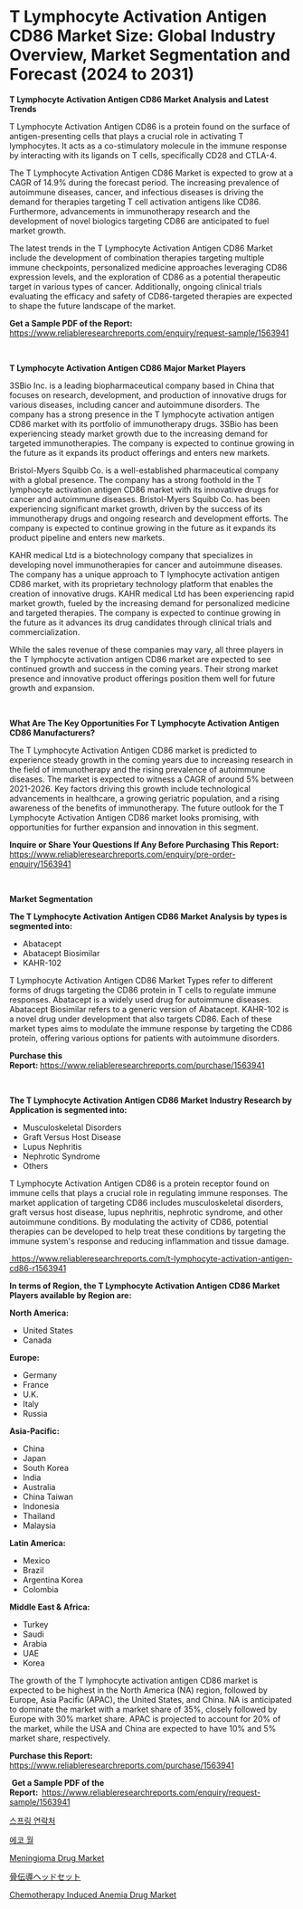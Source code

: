 <p><h1>T Lymphocyte Activation Antigen CD86 Market Size: Global Industry Overview, Market Segmentation and Forecast (2024 to 2031)</h1></p><p><strong>T Lymphocyte Activation Antigen CD86 Market Analysis and Latest Trends</strong></p>
<p><p>T Lymphocyte Activation Antigen CD86 is a protein found on the surface of antigen-presenting cells that plays a crucial role in activating T lymphocytes. It acts as a co-stimulatory molecule in the immune response by interacting with its ligands on T cells, specifically CD28 and CTLA-4.</p><p>The T Lymphocyte Activation Antigen CD86 Market is expected to grow at a CAGR of 14.9% during the forecast period. The increasing prevalence of autoimmune diseases, cancer, and infectious diseases is driving the demand for therapies targeting T cell activation antigens like CD86. Furthermore, advancements in immunotherapy research and the development of novel biologics targeting CD86 are anticipated to fuel market growth.</p><p>The latest trends in the T Lymphocyte Activation Antigen CD86 Market include the development of combination therapies targeting multiple immune checkpoints, personalized medicine approaches leveraging CD86 expression levels, and the exploration of CD86 as a potential therapeutic target in various types of cancer. Additionally, ongoing clinical trials evaluating the efficacy and safety of CD86-targeted therapies are expected to shape the future landscape of the market.</p></p>
<p><strong>Get a Sample PDF of the Report:&nbsp;</strong> <a href="https://www.reliableresearchreports.com/enquiry/request-sample/1563941">https://www.reliableresearchreports.com/enquiry/request-sample/1563941</a></p>
<p>&nbsp;</p>
<p><strong>T Lymphocyte Activation Antigen CD86 Major Market Players</strong></p>
<p><p>3SBio Inc. is a leading biopharmaceutical company based in China that focuses on research, development, and production of innovative drugs for various diseases, including cancer and autoimmune disorders. The company has a strong presence in the T lymphocyte activation antigen CD86 market with its portfolio of immunotherapy drugs. 3SBio has been experiencing steady market growth due to the increasing demand for targeted immunotherapies. The company is expected to continue growing in the future as it expands its product offerings and enters new markets.</p><p>Bristol-Myers Squibb Co. is a well-established pharmaceutical company with a global presence. The company has a strong foothold in the T lymphocyte activation antigen CD86 market with its innovative drugs for cancer and autoimmune diseases. Bristol-Myers Squibb Co. has been experiencing significant market growth, driven by the success of its immunotherapy drugs and ongoing research and development efforts. The company is expected to continue growing in the future as it expands its product pipeline and enters new markets.</p><p>KAHR medical Ltd is a biotechnology company that specializes in developing novel immunotherapies for cancer and autoimmune diseases. The company has a unique approach to T lymphocyte activation antigen CD86 market, with its proprietary technology platform that enables the creation of innovative drugs. KAHR medical Ltd has been experiencing rapid market growth, fueled by the increasing demand for personalized medicine and targeted therapies. The company is expected to continue growing in the future as it advances its drug candidates through clinical trials and commercialization.</p><p>While the sales revenue of these companies may vary, all three players in the T lymphocyte activation antigen CD86 market are expected to see continued growth and success in the coming years. Their strong market presence and innovative product offerings position them well for future growth and expansion.</p></p>
<p>&nbsp;</p>
<p><strong>What Are The Key Opportunities For T Lymphocyte Activation Antigen CD86 Manufacturers?</strong></p>
<p><p>The T Lymphocyte Activation Antigen CD86 market is predicted to experience steady growth in the coming years due to increasing research in the field of immunotherapy and the rising prevalence of autoimmune diseases. The market is expected to witness a CAGR of around 5% between 2021-2026. Key factors driving this growth include technological advancements in healthcare, a growing geriatric population, and a rising awareness of the benefits of immunotherapy. The future outlook for the T Lymphocyte Activation Antigen CD86 market looks promising, with opportunities for further expansion and innovation in this segment.</p></p>
<p><strong>Inquire or Share Your Questions If Any Before Purchasing This Report:</strong> <a href="https://www.reliableresearchreports.com/enquiry/pre-order-enquiry/1563941">https://www.reliableresearchreports.com/enquiry/pre-order-enquiry/1563941</a></p>
<p>&nbsp;</p>
<p><strong>Market Segmentation</strong></p>
<p><strong>The T Lymphocyte Activation Antigen CD86 Market Analysis by types is segmented into:</strong></p>
<p><ul><li>Abatacept</li><li>Abatacept Biosimilar</li><li>KAHR-102</li></ul></p>
<p><p>T Lymphocyte Activation Antigen CD86 Market Types refer to different forms of drugs targeting the CD86 protein in T cells to regulate immune responses. Abatacept is a widely used drug for autoimmune diseases. Abatacept Biosimilar refers to a generic version of Abatacept. KAHR-102 is a novel drug under development that also targets CD86. Each of these market types aims to modulate the immune response by targeting the CD86 protein, offering various options for patients with autoimmune disorders.</p></p>
<p><strong>Purchase this Report:&nbsp;</strong><a href="https://www.reliableresearchreports.com/purchase/1563941">https://www.reliableresearchreports.com/purchase/1563941</a></p>
<p>&nbsp;</p>
<p><strong>The T Lymphocyte Activation Antigen CD86 Market Industry Research by Application is segmented into:</strong></p>
<p><ul><li>Musculoskeletal Disorders</li><li>Graft Versus Host Disease</li><li>Lupus Nephritis</li><li>Nephrotic Syndrome</li><li>Others</li></ul></p>
<p><p>T Lymphocyte Activation Antigen CD86 is a protein receptor found on immune cells that plays a crucial role in regulating immune responses. The market application of targeting CD86 includes musculoskeletal disorders, graft versus host disease, lupus nephritis, nephrotic syndrome, and other autoimmune conditions. By modulating the activity of CD86, potential therapies can be developed to help treat these conditions by targeting the immune system's response and reducing inflammation and tissue damage.</p></p>
<p><a href="https://www.reliableresearchreports.com/t-lymphocyte-activation-antigen-cd86-r1563941">&nbsp;https://www.reliableresearchreports.com/t-lymphocyte-activation-antigen-cd86-r1563941</a></p>
<p><strong>In terms of Region, the T Lymphocyte Activation Antigen CD86 Market Players available by Region are:</strong></p>
<p>
    <p> <strong> North America: </strong>
        <ul>
            <li>United States</li>
            <li>Canada</li>
        </ul>
        </p> 
    <p> <strong> Europe: </strong>
        <ul>
            <li>Germany</li>
            <li>France</li>
            <li>U.K.</li>
            <li>Italy</li>
            <li>Russia</li>
        </ul>
        </p> 
    <p> <strong> Asia-Pacific: </strong>
        <ul>
            <li>China</li>
            <li>Japan</li>
            <li>South Korea</li>
            <li>India</li>
            <li>Australia</li>
            <li>China Taiwan</li>
            <li>Indonesia</li>
            <li>Thailand</li>
            <li>Malaysia</li>
        </ul>
        </p> 
    <p> <strong> Latin America: </strong>
        <ul>
            <li>Mexico</li>
            <li>Brazil</li>
            <li>Argentina Korea</li>
            <li>Colombia</li>
        </ul>
        </p> 
    <p> <strong> Middle East & Africa: </strong>
        <ul>
            <li>Turkey</li>
            <li>Saudi</li>
            <li>Arabia</li>
            <li>UAE</li>
            <li>Korea</li>
        </ul>
    </p>
    </p>
<p><p>The growth of the T lymphocyte activation antigen CD86 market is expected to be highest in the North America (NA) region, followed by Europe, Asia Pacific (APAC), the United States, and China. NA is anticipated to dominate the market with a market share of 35%, closely followed by Europe with 30% market share. APAC is projected to account for 20% of the market, while the USA and China are expected to have 10% and 5% market share, respectively.</p></p>
<p><strong>Purchase this Report: </strong><a href="https://www.reliableresearchreports.com/purchase/1563941">https://www.reliableresearchreports.com/purchase/1563941</a></p>
<p>&nbsp;<strong>Get a Sample PDF of the Report:&nbsp;&nbsp;</strong><a href="https://www.reliableresearchreports.com/enquiry/request-sample/1563941">https://www.reliableresearchreports.com/enquiry/request-sample/1563941</a></p>
<p><strong></strong></p>
<p><p><a href="https://medium.com/@moulafa/%EB%B4%84-%EC%A0%91%EC%B4%89-%EC%8B%9C%EC%9E%A5-%EA%B7%9C%EB%AA%A8%EB%8A%94-%EA%B8%80%EB%A1%9C%EB%B2%8C-%EC%82%B0%EC%97%85%EC%97%90%EC%84%9C-%EC%B5%9C%EC%A0%81%EC%9D%98-%EB%A7%88%EC%BC%80%ED%8C%85-%EC%B1%84%EB%84%90%EC%9D%84-%EB%B3%B4%EC%97%AC%EC%A4%8D%EB%8B%88%EB%8B%A4-420dc08810a8">스프링 연락처</a></p><p><a href="https://github.com/wallacBahrtyinger567686/Market-Research-Report-List-1/blob/main/715303357330.md">에코 월</a></p><p><a href="https://github.com/Sarissaschmalingtr6fz2739/Market-Research-Report-List-2/blob/main/meningioma-drug-market.md">Meningioma Drug Market</a></p><p><a href="https://medium.com/@barrycuda1974/%E9%AA%A8%E4%BC%9D%E5%B0%8E%E3%83%98%E3%83%83%E3%83%89%E3%82%BB%E3%83%83%E3%83%88%E5%B8%82%E5%A0%B4%E3%81%AE%E6%B4%9E%E5%AF%9F-%E5%B8%82%E5%A0%B4%E3%81%AE%E3%83%88%E3%83%AC%E3%83%B3%E3%83%89-%E6%88%90%E9%95%B7-2024%E5%B9%B4%E3%81%8B%E3%82%892031%E5%B9%B4%E3%81%BE%E3%81%A7%E3%81%AE%E4%BA%88%E6%B8%AC-0ecaed92a2e8">骨伝導ヘッドセット</a></p><p><a href="https://github.com/jodemen/Market-Research-Report-List-2/blob/main/chemotherapy-induced-anemia-drug-market.md">Chemotherapy Induced Anemia Drug Market</a></p></p>